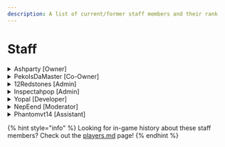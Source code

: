 ```yaml
---
description: A list of current/former staff members and their rank
---
```


# Staff



<details>

<summary>Ashparty [Owner]</summary>

Rank Timeline: Player --> Owner

</details>

<details>

<summary>PekoIsDaMaster [Co-Owner]</summary>

Rank Timeline: Player --> Admin --> Co-Owner/Owner

</details>

<details>

<summary>12Redstones [Admin]</summary>

Rank Timeline: Player --> Moderator --> Admin

</details>

<details>

<summary>Inspectahpop [Admin]</summary>

Rank Timeline: Player --> Admin

</details>

<details>

<summary>Yopal [Developer]</summary>

Rank Timeline: Player --> Assistant --> Developer

</details>

<details>

<summary>NepEend [Moderator]</summary>

Rank Timeline: Player --> Assistant --> Moderator

</details>

<details>

<summary>Phantomvt14 [Assistant]</summary>

Rank Timeline: Player --> Assistant

</details>

{% hint style="info" %}
Looking for in-game history about these staff members? Check out the [players.md](players.md "mention") page!
{% endhint %}

